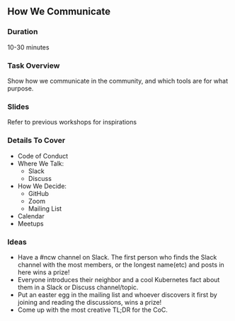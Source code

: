 ## How We Communicate

### Duration

10-30 minutes

### Task Overview

Show how we communicate in the community, and which tools are for what purpose.

### Slides

Refer to previous workshops for inspirations

### Details To Cover 

- Code of Conduct
- Where We Talk:
    - Slack
    - Discuss
- How We Decide: 
    - GitHub
    - Zoom
    - Mailing List
- Calendar
- Meetups

### Ideas

- Have a #ncw channel on Slack. The first person who finds the Slack channel with the most members, or the longest name(etc) and posts in here wins a prize!
- Everyone introduces their neighbor and a cool Kubernetes fact about them in a Slack or Discuss channel/topic.
- Put an easter egg in the mailing list and whoever discovers it first by joining and reading the discussions, wins a prize!
- Come up with the most creative TL;DR for the CoC.